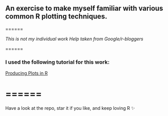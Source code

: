 ## An exercise to make myself familiar with various common R plotting techniques.

======

*This is not my individual work*
*Help taken from Google/r-bloggers*

======

### I used the following tutorial for this work:

[Producing Plots in R](http://www.harding.edu/fmccown/r/)

======
======

Have a look at the repo, star it if you like, and keep loving R :sparkles:

